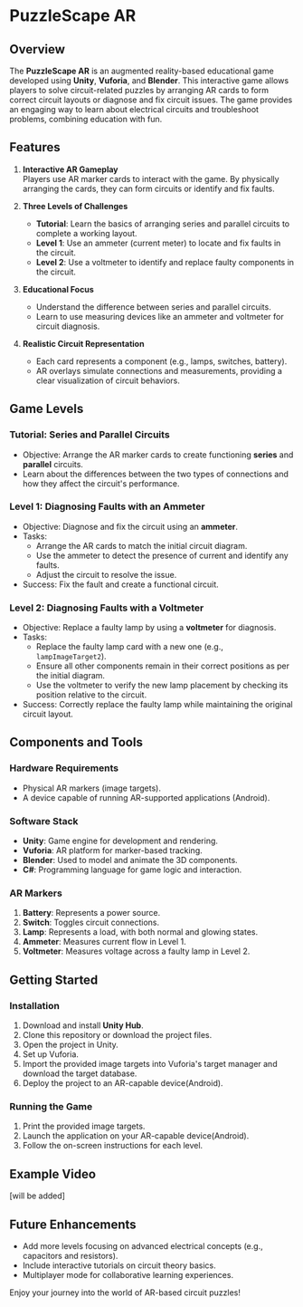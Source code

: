 # PuzzleScape AR

## Overview

The **PuzzleScape AR** is an augmented reality-based educational game developed using **Unity**, **Vuforia**, and **Blender**. This interactive game allows players to solve circuit-related puzzles by arranging AR cards to form correct circuit layouts or diagnose and fix circuit issues. The game provides an engaging way to learn about electrical circuits and troubleshoot problems, combining education with fun.

## Features

1. **Interactive AR Gameplay**  
   Players use AR marker cards to interact with the game. By physically arranging the cards, they can form circuits or identify and fix faults.

2. **Three Levels of Challenges**
   - **Tutorial**: Learn the basics of arranging series and parallel circuits to complete a working layout.
   - **Level 1**: Use an ammeter (current meter) to locate and fix faults in the circuit.
   - **Level 2**: Use a voltmeter to identify and replace faulty components in the circuit.

3. **Educational Focus**  
   - Understand the difference between series and parallel circuits.
   - Learn to use measuring devices like an ammeter and voltmeter for circuit diagnosis.

4. **Realistic Circuit Representation**  
   - Each card represents a component (e.g., lamps, switches, battery).
   - AR overlays simulate connections and measurements, providing a clear visualization of circuit behaviors.

## Game Levels

### **Tutorial: Series and Parallel Circuits**
- Objective: Arrange the AR marker cards to create functioning **series** and **parallel** circuits.  
- Learn about the differences between the two types of connections and how they affect the circuit's performance.

### **Level 1: Diagnosing Faults with an Ammeter**
- Objective: Diagnose and fix the circuit using an **ammeter**.  
- Tasks:  
  - Arrange the AR cards to match the initial circuit diagram.  
  - Use the ammeter to detect the presence of current and identify any faults.  
  - Adjust the circuit to resolve the issue.  
- Success: Fix the fault and create a functional circuit.

### **Level 2: Diagnosing Faults with a Voltmeter**
- Objective: Replace a faulty lamp by using a **voltmeter** for diagnosis.  
- Tasks:  
  - Replace the faulty lamp card with a new one (e.g., `lampImageTarget2`).  
  - Ensure all other components remain in their correct positions as per the initial diagram.  
  - Use the voltmeter to verify the new lamp placement by checking its position relative to the circuit.  
- Success: Correctly replace the faulty lamp while maintaining the original circuit layout.

## Components and Tools

### Hardware Requirements
- Physical AR markers (image targets).
- A device capable of running AR-supported applications (Android).

### Software Stack
- **Unity**: Game engine for development and rendering.
- **Vuforia**: AR platform for marker-based tracking.
- **Blender**: Used to model and animate the 3D components.
- **C#**: Programming language for game logic and interaction.

### AR Markers
1. **Battery**: Represents a power source.  
2. **Switch**: Toggles circuit connections.  
3. **Lamp**: Represents a load, with both normal and glowing states.  
4. **Ammeter**: Measures current flow in Level 1.  
5. **Voltmeter**: Measures voltage across a faulty lamp in Level 2.

## Getting Started

### Installation
1. Download and install **Unity Hub**.
2. Clone this repository or download the project files.
3. Open the project in Unity.
4. Set up Vuforia.
5. Import the provided image targets into Vuforia's target manager and download the target database.
6. Deploy the project to an AR-capable device(Android).
   
### Running the Game
1. Print the provided image targets.
2. Launch the application on your AR-capable device(Android).
3. Follow the on-screen instructions for each level.

## Example Video

[will be added]

## Future Enhancements

- Add more levels focusing on advanced electrical concepts (e.g., capacitors and resistors).  
- Include interactive tutorials on circuit theory basics.  
- Multiplayer mode for collaborative learning experiences.  



Enjoy your journey into the world of AR-based circuit puzzles!

